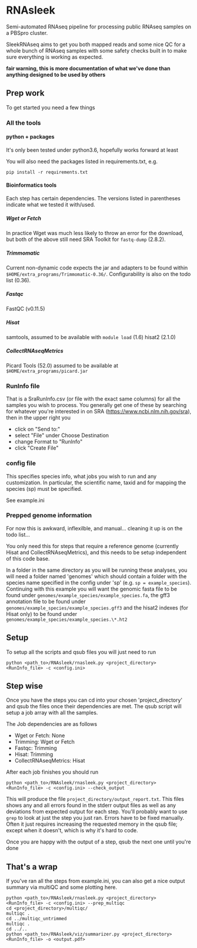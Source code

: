 # RNAsleek
Semi-automated RNAseq pipeline for processing public RNAseq samples on a PBSpro cluster.

SleekRNAseq aims to get you both mapped reads and some nice QC for a whole bunch of
RNAseq samples with some safety checks built in to make sure everything is 
working as expected.

**fair warning, this is more documentation of what we've done than anything
designed to be used by others**

## Prep work
To get started you need a few things

### All the tools
#### python + packages
It's only been tested under python3.6, hopefully works forward at least

You will also need the packages listed in requirements.txt, e.g.
```
pip install -r requirements.txt
```

#### Bioinformatics tools
Each step has certain dependencies. The versions 
listed in parentheses
indicate what we tested it with/used.

##### Wget or Fetch
In practice Wget was much less likely to throw an error for
the download, but both of the above still need SRA Toolkit
for `fastq-dump` (2.8.2).

##### Trimmomatic
Current non-dynamic code expects the jar
and adapters to be found within `$HOME/extra_programs/Trimmomatic-0.36/`.
Configurability is also on the todo list (0.36).

##### Fastqc
FastQC (v0.11.5)

##### Hisat
samtools, assumed to be available with `module load` (1.6)
hisat2 (2.1.0)

##### CollectRNAseqMetrics
Picard Tools (52.0)
assumed to be available at `$HOME/extra_programs/picard.jar`

### RunInfo file
That is a SraRunInfo.csv (or file with the exact same columns) 
for all the samples you wish to process.
You generally get one of these by searching for whatever you're interested in 
on SRA (https://www.ncbi.nlm.nih.gov/sra), then in the upper right you 
- click on "Send to:"
- select "File" under Choose Destination
- change Format to "RunInfo"
- click "Create File"

### config file
This specifies species info, what jobs you wish to run and any customization.
In particular, the scientific name, taxid and for mapping the species (sp)
must be specified.

See example.ini

### Prepped genome information
For now this is awkward, inflexilble, and manual... 
cleaning it up is on the todo list...

You only need this for steps that require a reference genome 
(currently Hisat and CollectRNAseqMetrics), and
this needs to be setup independent of this code base.

In a folder in the same directory as you will be running these
analyses, you will need a folder named 'genomes' which should
contain a folder with the species name specified in the config
under 'sp' (e.g. `sp = example_species`). Continuing with this
example you will want the genomic fasta file to be found
under `genomes/example_species/example_species.fa`, the gff3 annotation
file to be found under `genomes/example_species/example_species.gff3`
and the hisat2 indexes (for Hisat only) to be found under 
`genomes/example_species/example_species.\*.ht2`

## Setup
To setup all the scripts and qsub files you will just need to run
```
python <path_to>/RNAsleek/rnasleek.py <project_directory> <RunInfo_file> -c <config.ini>
```

## Step wise
Once you have the steps you can cd into your chosen 'project_directory'
and qsub the files once their dependencies are met. 
The qsub script will setup a job array with all the
samples.

The Job dependencies are as follows
- Wget or Fetch: None
- Trimming: Wget or Fetch
- Fastqc: Trimming
- Hisat: Trimming
- CollectRNAseqMetrics: Hisat

After each job finishes you should run 
```
python <path_to>/RNAsleek/rnasleek.py <project_directory> <RunInfo_file> -c <config.ini> --check_output
```
This will produce the file `project_directory/output_report.txt`. This files shows
any and all errors found in the stderr output files as well as any deviations from 
expected output for each step. You'll probably want to use `grep` to look at just
the step you just ran. Errors have to be fixed manually. Often it just requires increasing
the requested memory in the qsub file; except when it doesn't, which is why it's hard to code.

Once you are happy with the output of a step, qsub the next one until you're done

## That's a wrap
If you've ran all the steps from example.ini, you can also get a 
nice output summary via multiQC and some plotting here.

```
python <path_to>/RNAsleek/rnasleek.py <project_directory> <RunInfo_file> -c <config.ini> --prep_multiqc
cd <project_directory>/multiqc/
multiqc .
cd ../multiqc_untrimmed
multiqc .
cd ../..
python <path_to>/RNAsleek/viz/summarizer.py <project_directory> <RunInfo_file> -o <output.pdf>
```
